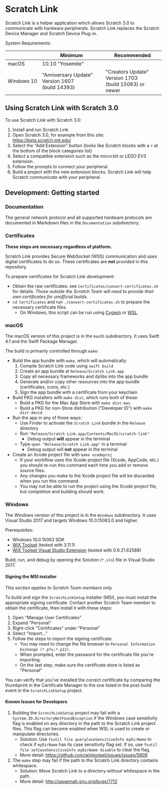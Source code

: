 # Scratch Link

Scratch Link is a helper application which allows Scratch 3.0 to communicate with hardware peripherals. Scratch Link
replaces the Scratch Device Manager and Scratch Device Plug-in.

System Requirements:

&nbsp; | Minimum | Recommended
--- | --- | ---
macOS | 10.10 "Yosemite" |
Windows&nbsp;10 | "Anniversary&nbsp;Update" Version&nbsp;1607 (build&nbsp;14393) | "Creators&nbsp;Update" Version&nbsp;1703 (build&nbsp;15063) or newer

## Using Scratch Link with Scratch 3.0

To use Scratch Link with Scratch 3.0:

1. Install and run Scratch Link
2. Open Scratch 3.0, for example from this site: <https://beta.scratch.mit.edu/>
3. Select the "Add Extension" button (looks like Scratch blocks with a `+` at the bottom of the block categories list)
4. Select a compatible extension such as the micro:bit or LEGO EV3 extension.
5. Follow the prompts to connect your peripheral.
6. Build a project with the new extension blocks. Scratch Link will help Scratch communicate with your peripheral.

## Development: Getting started

### Documentation

The general network protocol and all supported hardware protocols are documented in Markdown files in the
`Documentation` subdirectory.

### Certificates

**These steps are necessary regardless of platform.**

Scratch Link provides Secure WebSocket (WSS) communication and uses digital certificates to do so. These certificates
are **not** provided in this repository.

To prepare certificates for Scratch Link development:

* Obtain the raw certificates: see `Certificates/convert-certificates.sh` for details. *Those outside the Scratch Team
  will need to provide their own certificates for unofficial builds.*
* `cd Certificates` and run `./convert-certificates.sh` to prepare the necessary certificate files.
  * On Windows, this script can be run using [Cygwin](https://www.cygwin.com/) or
    [WSL](https://docs.microsoft.com/en-us/windows/wsl/install-win10).

### macOS

The macOS version of this project is in the `macOS` subdirectory. It uses Swift 4.1 and the Swift Package Manager.

The build is primarily controlled through `make`:

* Build the app bundle with `make`, which will automatically:
  1. Compile Scratch Link code using `swift build`
  2. Create an app bundle at `Release/Scratch Link.app`
  3. Copy all necessary frameworks and dylibs into the app bundle
  4. Generate and/or copy other resources into the app bundle (certificates, icons, etc.)
  5. Sign the app bundle with a certificate from your keychain
* Build PKG installers with `make dist`, which runs both of these:
  * Build a PKG for the Mac App Store with `make dist-mas`
  * Build a PKG for non-Store distribution ("Developer ID") with `make dist-devid`
* Run the app in any of these ways:
  * Use Finder to activate the `Scratch Link` bundle in the `Release` directory
  * Run `"Release/Scratch Link.app/Contents/MacOS/scratch-link"`
    * Debug output **will** appear in the terminal
  * Type `open "Release/Scratch Link.app"` in a terminal
    * Debug output will **not** appear in the terminal
* Create an Xcode project file with `make xcodeproj`
  * If your workflow uses the Xcode project file (Xcode, AppCode, etc.) you should re-run this command each time you
    add or remove source files.
  * Any changes you make to the Xcode project file will be discarded when you run this command.
  * You may not be able to run the project using the Xcode project file, but completion and building should work.

### Windows

The Windows version of this project is in the `Windows` subdirectory. It uses Visual Studio 2017 and targets Windows
10.0.15063.0 and higher.

Prerequisites:

* Windows 10.0.15063 SDK
* [WiX Toolset](http://wixtoolset.org/releases/) (tested with 3.11.1)
* [WiX Toolset Visual Studio Extension](
  https://marketplace.visualstudio.com/items?itemName=RobMensching.WixToolsetVisualStudio2017Extension)
  (tested with 0.9.21.62588)

Build, run, and debug by opening the Solution (`*.sln`) file in Visual Studio 2017.

#### Signing the MSI installer

*This section applies to Scratch Team members only.*

To build and sign the `ScratchLinkSetup` installer (MSI), you must install the appropriate signing certificate.
Contact another Scratch Team member to obtain the certificate, then install it with these steps:

1. Open "Manage User Certificates"
2. Expand "Personal"
3. Right-click "Certificates" under "Personal"
4. Select "Import..."
5. Follow the steps to import the signing certificate.
   * You may need to change the file browser to `Personal Information Exchange (*.pfx;*.p12)`.
   * When prompted, enter the password for the certificate file you're importing.
   * On the last step, make sure the certificate store is listed as "Personal"

You can verify that you've installed the correct certificate by comparing the thumbprint in the Certificate Manager to
the one listed in the post-build event in the `ScratchLinkSetup` project.

#### Known Issues for Developers

1. Building the `ScratchLinkSetup` project may fail with a `System.IO.DirectoryNotFoundException` if the Windows case
   sensitivity flag is enabled on any directory in the path to the Scratch Link project files. This flag can become
   enabled when WSL is used to create or manipulate directories.
   * Solution: Use `fsutil file queryCaseSensitiveInfo myDirName` to check if `myDirName` has its case sensitivity
     flag set. If so, use `fsutil file setCaseSensitiveInfo myDirName disable` to clear the flag.
   * More detail: <https://github.com/wixtoolset/issues/issues/5809>
2. The `make` step may fail if the path to the Scratch Link directory contains whitespace.
   * Solution: Move Scratch Link to a directory without whitespace in the path.
   * More detail: <http://savannah.gnu.org/bugs/?712>
